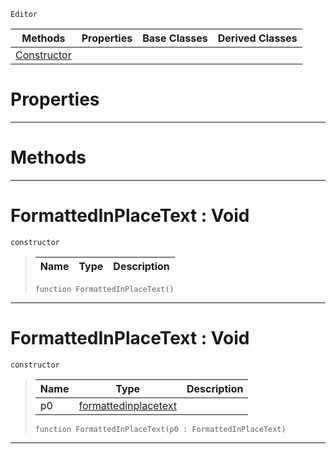  `Editor`

|Methods|Properties|Base Classes|Derived Classes|
|---|---|---|---|
|[ Constructor](https://github.com/ArendDanielek/ZeroDocsTest/blob/master/code_reference/class_reference/formattedinplacetext.markdown#formattedinplacetext-voi)| | | |


 #  Properties


---  
 #  Methods


---  
 #  FormattedInPlaceText : Void

 `constructor`

> 
> |Name|Type|Description|
> |---|---|---|
> ``` lang=cpp, name=Zilch
> function FormattedInPlaceText()
> ``` 


---  
 #  FormattedInPlaceText : Void

 `constructor`

> 
> |Name|Type|Description|
> |---|---|---|
> |p0|[formattedinplacetext](https://github.com/ArendDanielek/ZeroDocsTest/blob/master/code_reference/class_reference/formattedinplacetext.markdown)| |
> ``` lang=cpp, name=Zilch
> function FormattedInPlaceText(p0 : FormattedInPlaceText)
> ``` 


---  
 
  
  
  
  
  
  
  

 